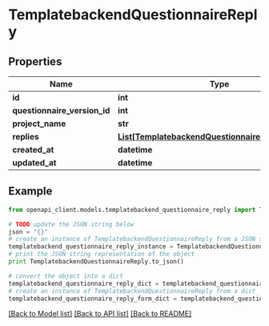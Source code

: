# TemplatebackendQuestionnaireReply


## Properties

Name | Type | Description | Notes
------------ | ------------- | ------------- | -------------
**id** | **int** |  | [optional] 
**questionnaire_version_id** | **int** |  | [optional] 
**project_name** | **str** |  | [optional] 
**replies** | [**List[TemplatebackendQuestionnaireQuestionReply]**](TemplatebackendQuestionnaireQuestionReply.md) |  | [optional] 
**created_at** | **datetime** |  | [optional] 
**updated_at** | **datetime** |  | [optional] 

## Example

```python
from openapi_client.models.templatebackend_questionnaire_reply import TemplatebackendQuestionnaireReply

# TODO update the JSON string below
json = "{}"
# create an instance of TemplatebackendQuestionnaireReply from a JSON string
templatebackend_questionnaire_reply_instance = TemplatebackendQuestionnaireReply.from_json(json)
# print the JSON string representation of the object
print TemplatebackendQuestionnaireReply.to_json()

# convert the object into a dict
templatebackend_questionnaire_reply_dict = templatebackend_questionnaire_reply_instance.to_dict()
# create an instance of TemplatebackendQuestionnaireReply from a dict
templatebackend_questionnaire_reply_form_dict = templatebackend_questionnaire_reply.from_dict(templatebackend_questionnaire_reply_dict)
```
[[Back to Model list]](../README.md#documentation-for-models) [[Back to API list]](../README.md#documentation-for-api-endpoints) [[Back to README]](../README.md)


